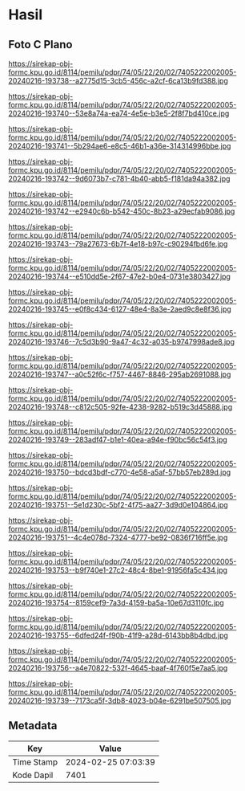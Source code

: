 # Hasil

## Foto C Plano

https://sirekap-obj-formc.kpu.go.id/8114/pemilu/pdpr/74/05/22/20/02/7405222002005-20240216-193738--a2775d15-3cb5-456c-a2cf-6ca13b9fd388.jpg

https://sirekap-obj-formc.kpu.go.id/8114/pemilu/pdpr/74/05/22/20/02/7405222002005-20240216-193740--53e8a74a-ea74-4e5e-b3e5-2f8f7bd410ce.jpg

https://sirekap-obj-formc.kpu.go.id/8114/pemilu/pdpr/74/05/22/20/02/7405222002005-20240216-193741--5b294ae6-e8c5-46b1-a36e-314314996bbe.jpg

https://sirekap-obj-formc.kpu.go.id/8114/pemilu/pdpr/74/05/22/20/02/7405222002005-20240216-193742--9d6073b7-c781-4b40-abb5-f181da94a382.jpg

https://sirekap-obj-formc.kpu.go.id/8114/pemilu/pdpr/74/05/22/20/02/7405222002005-20240216-193742--e2940c6b-b542-450c-8b23-a29ecfab9086.jpg

https://sirekap-obj-formc.kpu.go.id/8114/pemilu/pdpr/74/05/22/20/02/7405222002005-20240216-193743--79a27673-6b7f-4e18-b97c-c90294fbd6fe.jpg

https://sirekap-obj-formc.kpu.go.id/8114/pemilu/pdpr/74/05/22/20/02/7405222002005-20240216-193744--e510dd5e-2f67-47e2-b0e4-0731e3803427.jpg

https://sirekap-obj-formc.kpu.go.id/8114/pemilu/pdpr/74/05/22/20/02/7405222002005-20240216-193745--e0f8c434-6127-48e4-8a3e-2aed9c8e8f36.jpg

https://sirekap-obj-formc.kpu.go.id/8114/pemilu/pdpr/74/05/22/20/02/7405222002005-20240216-193746--7c5d3b90-9a47-4c32-a035-b9747998ade8.jpg

https://sirekap-obj-formc.kpu.go.id/8114/pemilu/pdpr/74/05/22/20/02/7405222002005-20240216-193747--a0c52f6c-f757-4467-8846-295ab2691088.jpg

https://sirekap-obj-formc.kpu.go.id/8114/pemilu/pdpr/74/05/22/20/02/7405222002005-20240216-193748--c812c505-92fe-4238-9282-b519c3d45888.jpg

https://sirekap-obj-formc.kpu.go.id/8114/pemilu/pdpr/74/05/22/20/02/7405222002005-20240216-193749--283adf47-b1e1-40ea-a94e-f90bc56c54f3.jpg

https://sirekap-obj-formc.kpu.go.id/8114/pemilu/pdpr/74/05/22/20/02/7405222002005-20240216-193750--bdcd3bdf-c770-4e58-a5af-57bb57eb289d.jpg

https://sirekap-obj-formc.kpu.go.id/8114/pemilu/pdpr/74/05/22/20/02/7405222002005-20240216-193751--5e1d230c-5bf2-4f75-aa27-3d9d0e104864.jpg

https://sirekap-obj-formc.kpu.go.id/8114/pemilu/pdpr/74/05/22/20/02/7405222002005-20240216-193751--4c4e078d-7324-4777-be92-0836f716ff5e.jpg

https://sirekap-obj-formc.kpu.go.id/8114/pemilu/pdpr/74/05/22/20/02/7405222002005-20240216-193753--b9f740e1-27c2-48c4-8be1-91956fa5c434.jpg

https://sirekap-obj-formc.kpu.go.id/8114/pemilu/pdpr/74/05/22/20/02/7405222002005-20240216-193754--8159cef9-7a3d-4159-ba5a-10e67d3110fc.jpg

https://sirekap-obj-formc.kpu.go.id/8114/pemilu/pdpr/74/05/22/20/02/7405222002005-20240216-193755--6dfed24f-f90b-41f9-a28d-6143bb8b4dbd.jpg

https://sirekap-obj-formc.kpu.go.id/8114/pemilu/pdpr/74/05/22/20/02/7405222002005-20240216-193756--a4e70822-532f-4645-baaf-4f760f5e7aa5.jpg

https://sirekap-obj-formc.kpu.go.id/8114/pemilu/pdpr/74/05/22/20/02/7405222002005-20240216-193739--7173ca5f-3db8-4023-b04e-6291be507505.jpg


## Metadata

| Key        | Value               |
| ---------- | ------------------- |
| Time Stamp | 2024-02-25 07:03:39 |
| Kode Dapil | 7401                |



